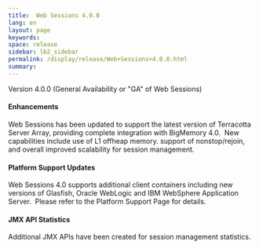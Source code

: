 ```yaml
---
title:  Web Sessions 4.0.0  
lang: en
layout: page
keywords:
space: release
sidebar: lb2_sidebar
permalink: /display/release/Web+Sessions+4.0.0.html
summary:
---
```


Version 4.0.0 (General Availability or "GA" of Web Sessions) 

#### Enhancements

Web Sessions has been updated to support the latest version of Terracotta Server Array, providing complete integration with BigMemory 4.0.  New capabilities include use of L1 offheap memory. support of nonstop/rejoin, and overall improved scalability for session management.

#### Platform Support Updates

Web Sessions 4.0 supports additional client containers including new versions of Glasfish, Oracle WebLogic and IBM WebSphere Application Server.  Please refer to the Platform Support Page for details.

#### JMX API Statistics

Additional JMX APIs have been created for session management statistics.



